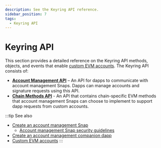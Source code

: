 ```yaml
---
description: See the Keyring API reference.
sidebar_position: 7
tags:
  - Keyring API
---
```


# Keyring API

This section provides a detailed reference on the Keyring API methods, objects, and events that
enable [custom EVM accounts](../../features/custom-evm-accounts/index.md).
The Keyring API consists of:

- [**Account Management API**](account-management/index.md) – An API for dapps to communicate with
  account management Snaps.
  Dapps can manage accounts and signature requests using this API.
- [**Chain Methods API**](chain-methods.md) - An API that contains chain-specific EVM methods that
  account management Snaps can choose to implement to support dapp requests from custom accounts.

:::tip See also
- [Create an account management Snap](../../features/custom-evm-accounts/create-account-snap.md)
  - [Account management Snap security guidelines](../../features/custom-evm-accounts/security.md)
- [Create an account management companion dapp](../../features/custom-evm-accounts/create-companion-dapp.md)
- [Custom EVM accounts](../../features/custom-evm-accounts/index.md)
:::
